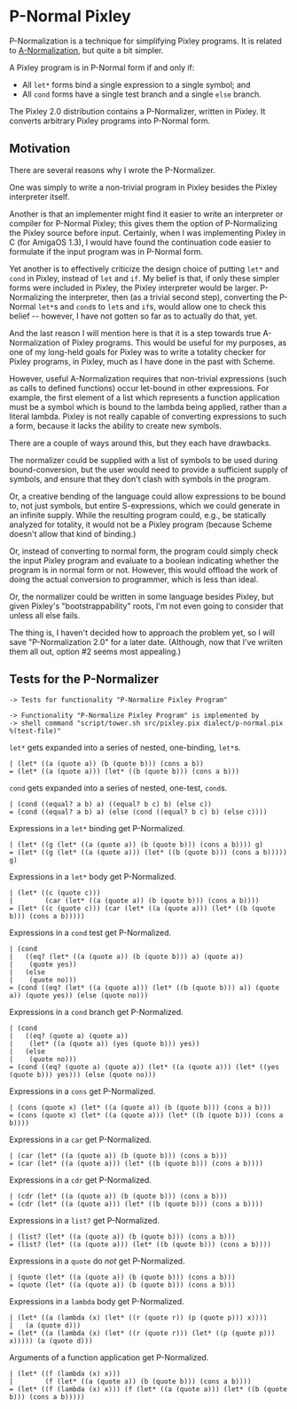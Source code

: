 P-Normal Pixley
===============

P-Normalization is a technique for simplifying Pixley programs.  It is
related to [A-Normalization](http://matt.might.net/articles/a-normalization/),
but quite a bit simpler.

A Pixley program is in P-Normal form if and only if:

* All `let*` forms bind a single expression to a single symbol; and
* All `cond` forms have a single test branch and a single `else` branch.

The Pixley 2.0 distribution contains a P-Normalizer, written in Pixley.
It converts arbitrary Pixley programs into P-Normal form.

Motivation
----------

There are several reasons why I wrote the P-Normalizer.

One was simply to write a non-trivial program in Pixley besides the Pixley
interpreter itself.

Another is that an implementer might find it easier to write an interpreter
or compiler for P-Normal Pixley; this gives them the option of P-Normalizing
the Pixley source before input.  Certainly, when I was implementing Pixley
in C (for AmigaOS 1.3), I would have found the continuation code easier to
formulate if the input program was in P-Normal form.

Yet another is to effectively criticize the design choice of putting `let*`
and `cond` in Pixley, instead of `let` and `if`.  My belief is that, if only
these simpler forms were included in Pixley, the Pixley interpreter would be
larger.  P-Normalizing the interpreter, then (as a trivial second step),
converting the P-Normal `let*`s and `cond`s to `let`s and `if`s, would allow
one to check this belief -- however, I have not gotten so far as to actually
do that, yet.

And the last reason I will mention here is that it is a step towards true
A-Normalization of Pixley programs.  This would be useful for my purposes,
as one of my long-held goals for Pixley was to write a totality checker for
Pixley programs, in Pixley, much as I have done in the past with Scheme.

However, useful A-Normalization requires that non-trivial expressions
(such as calls to defined functions) occur let-bound in other expressions.
For example, the first element of a list which represents a function
application must be a symbol which is bound to the lambda being applied,
rather than a literal lambda.  Pixley is not really capable of converting
expressions to such a form, because it lacks the ability to create new
symbols.

There are a couple of ways around this, but they each have drawbacks.

The normalizer could be supplied with a list of symbols to be used during
bound-conversion, but the user would need to provide a sufficient supply
of symbols, and ensure that they don't clash with symbols in the program.

Or, a creative bending of the language could allow expressions to be bound
to, not just symbols, but entire S-expressions, which we could generate in
an infinite supply.  While the resulting program could, e.g., be statically
analyzed for totality, it would not be a Pixley program (because Scheme
doesn't allow that kind of binding.)

Or, instead of converting to normal form, the program could simply check
the input Pixley program and evaluate to a boolean indicating whether the
program is in normal form or not.  However, this would offload the work of
doing the actual conversion to programmer, which is less than ideal.

Or, the normalizer could be written in some language besides Pixley, but
given Pixley's "bootstrappability" roots, I'm not even going to consider
that unless all else fails.

The thing is, I haven't decided how to approach the problem yet, so I will
save "P-Normalization 2.0" for a later date.  (Although, now that I've
wriiten them all out, option #2 seems most appealing.)

Tests for the P-Normalizer
--------------------------

    -> Tests for functionality "P-Normalize Pixley Program"

    -> Functionality "P-Normalize Pixley Program" is implemented by
    -> shell command "script/tower.sh src/pixley.pix dialect/p-normal.pix %(test-file)"

`let*` gets expanded into a series of nested, one-binding, `let*`s.

    | (let* ((a (quote a)) (b (quote b))) (cons a b))
    = (let* ((a (quote a))) (let* ((b (quote b))) (cons a b)))

`cond` gets expanded into a series of nested, one-test, `cond`s.

    | (cond ((equal? a b) a) ((equal? b c) b) (else c))
    = (cond ((equal? a b) a) (else (cond ((equal? b c) b) (else c))))

Expressions in a `let*` binding get P-Normalized.

    | (let* ((g (let* ((a (quote a)) (b (quote b))) (cons a b)))) g)
    = (let* ((g (let* ((a (quote a))) (let* ((b (quote b))) (cons a b))))) g)

Expressions in a `let*` body get P-Normalized.

    | (let* ((c (quote c)))
    |        (car (let* ((a (quote a)) (b (quote b))) (cons a b))))
    = (let* ((c (quote c))) (car (let* ((a (quote a))) (let* ((b (quote b))) (cons a b)))))

Expressions in a `cond` test get P-Normalized.

    | (cond
    |   ((eq? (let* ((a (quote a)) (b (quote b))) a) (quote a))
    |    (quote yes))
    |   (else
    |    (quote no)))
    = (cond ((eq? (let* ((a (quote a))) (let* ((b (quote b))) a)) (quote a)) (quote yes)) (else (quote no)))

Expressions in a `cond` branch get P-Normalized.

    | (cond
    |   ((eq? (quote a) (quote a))
    |    (let* ((a (quote a)) (yes (quote b))) yes))
    |   (else
    |    (quote no)))
    = (cond ((eq? (quote a) (quote a)) (let* ((a (quote a))) (let* ((yes (quote b))) yes))) (else (quote no)))

Expressions in a `cons` get P-Normalized.

    | (cons (quote x) (let* ((a (quote a)) (b (quote b))) (cons a b)))
    = (cons (quote x) (let* ((a (quote a))) (let* ((b (quote b))) (cons a b))))

Expressions in a `car` get P-Normalized.

    | (car (let* ((a (quote a)) (b (quote b))) (cons a b)))
    = (car (let* ((a (quote a))) (let* ((b (quote b))) (cons a b))))

Expressions in a `cdr` get P-Normalized.

    | (cdr (let* ((a (quote a)) (b (quote b))) (cons a b)))
    = (cdr (let* ((a (quote a))) (let* ((b (quote b))) (cons a b))))

Expressions in a `list?` get P-Normalized.

    | (list? (let* ((a (quote a)) (b (quote b))) (cons a b)))
    = (list? (let* ((a (quote a))) (let* ((b (quote b))) (cons a b))))

Expressions in a `quote` do *not* get P-Normalized.

    | (quote (let* ((a (quote a)) (b (quote b))) (cons a b)))
    = (quote (let* ((a (quote a)) (b (quote b))) (cons a b)))

Expressions in a `lambda` body get P-Normalized.

    | (let* ((a (lambda (x) (let* ((r (quote r)) (p (quote p))) x))))
    |   (a (quote d)))
    = (let* ((a (lambda (x) (let* ((r (quote r))) (let* ((p (quote p))) x))))) (a (quote d)))

Arguments of a function application get P-Normalized.

    | (let* ((f (lambda (x) x)))
    |        (f (let* ((a (quote a)) (b (quote b))) (cons a b))))
    = (let* ((f (lambda (x) x))) (f (let* ((a (quote a))) (let* ((b (quote b))) (cons a b)))))
